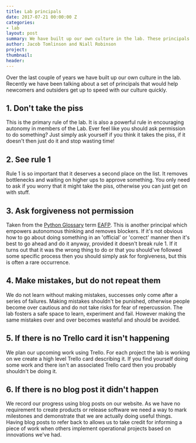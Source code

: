```yaml
---
title: Lab principals
date: 2017-07-21 00:00:00 Z
categories:
- lab
layout: post
summary: We have built up our own culture in the lab. These principals encapsulate that culture.
author: Jacob Tomlinson and Niall Robinson
project:
thumbnail: 
header: 
---
```


Over the last couple of years we have built up our own culture in the lab. Recently we have been talking about a set of principals that would help newcomers and outsiders get up to speed with our culture quickly.

## 1. Don't take the piss

This is the primary rule of the lab. It is also a powerful rule in encouraging autonomy in members of the Lab. Ever feel like you should ask permission to do something? Just simply ask yourself if you think it takes the piss, if it doesn't then just do it and stop wasting time!

## 2. See rule 1

Rule 1 is so important that it deserves a second place on the list. It removes bottlenecks and waiting on higher ups to approve something. You only need to ask if you worry that it might take the piss, otherwise you can just get on with stuff.

## 3. Ask forgiveness not permission

Taken from the [Python Glossary](https://docs.python.org/2/glossary.html) term [EAFP](https://docs.python.org/2/glossary.html#term-eafp). This is another principal which empowers autonomous thinking and removes blockers. If it's not obvious how to go about doing something in an 'official' or 'correct' manner then it's best to go ahead and do it anyway, provided it doesn't break rule 1. If it turns out that it was the wrong thing to do or that you should've followed some specific process then you should simply ask for forgiveness, but this is often a rare occurrence.

## 4. Make mistakes, but do not repeat them

We do not learn without making mistakes, successes only come after a series of failures. Making mistakes shouldn't be punished, otherwise people become over cautious and do not take risks for fear of repercussion. The lab fosters a safe space to learn, experiment and fail. However making the same mistakes over and over becomes wasteful and should be avoided.

## 5. If there is no Trello card it isn't happening

We plan our upcoming work using Trello. For each project the lab is working on we create a high level Trello card describing it. If you find yourself doing some work and there isn't an associated Trello card then you probably shouldn't be doing it.

## 6. If there is no blog post it didn't happen

We record our progress using blog posts on our website. As we have no requirement to create products or release software we need a way to mark milestones and demonstrate that we are actually doing useful things. Having blog posts to refer back to allows us to take credit for informing a piece of work when others implement operational projects based on innovations we've had.
